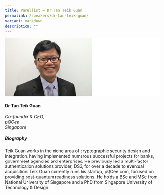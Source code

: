 ```yaml
---
title: Panellist – Dr Tan Teik Guan
permalink: /speakers/dr-tan-teik-guan/
variant: markdown
description: ""
---
```

![](/images/2025%20speakers/Teik_Guan_Tan.png)
#### **Dr Tan Teik Guan**

*Co-founder &amp; CEO, <br> pQCee<br>Singapore*

##### **Biography**
Teik Guan works in the niche area of cryptographic security design and integration, having implemented numerous successful projects for banks, government agencies and enterprises. He previously led a multi-factor authentication solutions provider, DS3, for over a decade to eventual acquisition. Teik Guan currently runs his startup, pQCee.com, focused on providing post-quantum readiness solutions. He holds a BSc and MSc from National University of Singapore and a PhD from Singapore University of Technology &amp; Design.